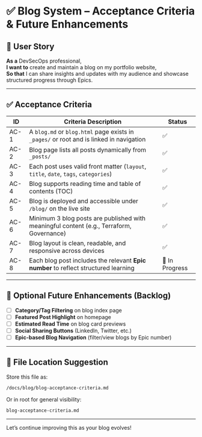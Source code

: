 # ✅ Blog System – Acceptance Criteria & Future Enhancements

## 📌 User Story
**As a** DevSecOps professional,  
**I want to** create and maintain a blog on my portfolio website,  
**So that** I can share insights and updates with my audience and showcase structured progress through Epics.

---

## ✅ Acceptance Criteria

| ID   | Criteria Description                                                                 | Status |
|------|----------------------------------------------------------------------------------------|--------|
| AC-1 | A `blog.md` or `blog.html` page exists in `_pages/` or root and is linked in navigation | ✅     |
| AC-2 | Blog page lists all posts dynamically from `_posts/`                                  | ✅     |
| AC-3 | Each post uses valid front matter (`layout`, `title`, `date`, `tags`, `categories`)    | ✅     |
| AC-4 | Blog supports reading time and table of contents (TOC)                                | ✅     |
| AC-5 | Blog is deployed and accessible under `/blog/` on the live site                       | ✅     |
| AC-6 | Minimum 3 blog posts are published with meaningful content (e.g., Terraform, Governance) | ✅     |
| AC-7 | Blog layout is clean, readable, and responsive across devices                          | ✅     |
| AC-8 | Each blog post includes the relevant **Epic number** to reflect structured learning    | 🔄 In Progress |

---

## 🧪 Optional Future Enhancements (Backlog)

- [ ] **Category/Tag Filtering** on blog index page
- [ ] **Featured Post Highlight** on homepage
- [ ] **Estimated Read Time** on blog card previews
- [ ] **Social Sharing Buttons** (LinkedIn, Twitter, etc.)
- [ ] **Epic-based Blog Navigation** (filter/view blogs by Epic number)

---

## 📎 File Location Suggestion
Store this file as:
```bash
/docs/blog/blog-acceptance-criteria.md
```
Or in root for general visibility:
```bash
blog-acceptance-criteria.md
```

---

Let’s continue improving this as your blog evolves!

